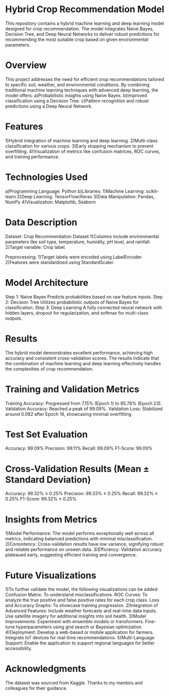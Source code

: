 # Hybrid Crop Recommendation Model
This repository contains a hybrid machine learning and deep learning model designed for crop recommendation. The model integrates Naive Bayes, Decision Tree, and Deep Neural Networks to deliver robust predictions for recommending the most suitable crop based on given environmental parameters.

# Overview
This project addresses the need for efficient crop recommendations tailored to specific soil, weather, and environmental conditions. By combining traditional machine learning techniques with advanced deep learning, the model offers:
a)Probabilistic insights using Naive Bayes.
b)Improved classification using a Decision Tree.
c)Pattern recognition and robust predictions using a Deep Neural Network.

# Features
1)Hybrid integration of machine learning and deep learning.
2)Multi-class classification for various crops.
3)Early stopping mechanism to prevent overfitting.
4)Visualization of metrics like confusion matrices, ROC curves, and training performance.

# Technologies Used
a)Programming Language: Python
b)Libraries:
1)Machine Learning: scikit-learn
2)Deep Learning: TensorFlow/Keras
3)Data Manipulation: Pandas, NumPy
4)Visualization: Matplotlib, Seaborn

# Data Description
Dataset: Crop Recommendation Dataset
1)Columns include environmental parameters like soil type, temperature, humidity, pH level, and rainfall.
2)Target variable: Crop label.

Preprocessing:
1)Target labels were encoded using LabelEncoder.
2)Features were standardized using StandardScaler.

# Model Architecture
Step 1: Naive Bayes
Predicts probabilities based on raw feature inputs.
Step 2: Decision Tree
Utilizes probabilistic outputs of Naive Bayes for classification.
Step 3: Deep Learning
A fully connected neural network with hidden layers, dropout for regularization, and softmax for multi-class outputs.

# Results
The hybrid model demonstrates excellent performance, achieving high accuracy and consistent cross-validation scores. The results indicate that the combination of machine learning and deep learning effectively handles the complexities of crop recommendation.
# Training and Validation Metrics
Training Accuracy: Progressed from 7.15% (Epoch 1) to 85.78% (Epoch 23).
Validation Accuracy: Reached a peak of 99.09%.
Validation Loss: Stabilized around 0.082 after Epoch 16, showcasing minimal overfitting.
# Test Set Evaluation
Accuracy: 99.09%
Precision: 99.11%
Recall: 99.09%
F1-Score: 99.09%
# Cross-Validation Results (Mean ± Standard Deviation)
Accuracy: 99.32% ± 0.25%
Precision: 99.33% ± 0.25%
Recall: 99.32% ± 0.25%
F1-Score: 99.32% ± 0.25%
# Insights from Metrics
1)Model Performance:
The model performs exceptionally well across all metrics, indicating balanced predictions with minimal misclassification.
2)Consistency:
Cross-validation results have low variance, signifying robust and reliable performance on unseen data.
3)Efficiency:
Validation accuracy plateaued early, suggesting efficient training and convergence.

# Future Visualizations
1)To further validate the model, the following visualizations can be added:
Confusion Matrix: To understand misclassifications.
ROC Curves: To analyze the true positive and false positive rates for each crop class.
Loss and Accuracy Graphs: To showcase training progression.
2)Integration of Advanced Features:
Include weather forecasts and real-time data inputs.
Use satellite imagery for additional insights into soil health.
3)Model Improvements:
Experiment with ensemble models or transformers.
Fine-tune hyperparameters using grid search or Bayesian optimization.
4)Deployment:
Develop a web-based or mobile application for farmers.
Integrate IoT devices for real-time recommendations.
5)Multi-Language Support:
Enable the application to support regional languages for better accessibility.

# Acknowledgments
The dataset was sourced from Kaggle.
Thanks to my mentors and colleagues for their guidance.

